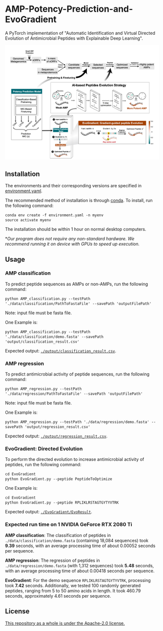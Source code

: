 # AMP-Potency-Prediction-and-EvoGradient
A PyTorch implementation of "Automatic Identification and Virtual Directed Evolution of Antimicrobial Peptides with Explainable Deep Learning".


![overview](overview.jpg)



## Installation
The environments and their corresponding versions are specified in [environment.yaml](./environment.yaml).

The recommended method of installation is through [conda](https://github.com/conda/conda). 
To install, run the following command:

```
conda env create -f environment.yaml -n myenv
source activate myenv
```
The installation should be within 1 hour on normal desktop computers. 

**Our program does not require any non-standard hardware. We recommend running it on device with GPUs to speed up execution.*

## Usage

### AMP classification
To predict peptide sequences as AMPs or non-AMPs, run the following command:
```
python AMP_classification.py --testPath './data/classification/PathToFastaFile' --savePath 'outputFilePath'
```
Note: input file must be fasta file. 

One Example is:
```
python AMP_classification.py --testPath './data/classification/demo.fasta' --savePath 'output/classification_result.csv'
```
Expected output: [`./output/classification_result.csv`](./output/classification_result.csv).


### AMP regression
To predict antimicrobial activity of peptide sequences, run the following command:
```
python AMP_regression.py --testPath './data/regression/PathToFastaFile' --savePath 'outputFilePath'
```
Note: input file must be fasta file. 

One Example is:
```
python AMP_regression.py --testPath './data/regression/demo.fasta' --savePath 'output/regression_result.csv'
```
Expected output: [`./output/regression_result.csv`](./output/regression_result.csv).

### EvoGradient: Directed Evolution 
To perform the directed evolution to increase antimicrobial activity of peptides, run the following command:
```
cd EvoGradient
python EvoGradient.py --peptide PeptideToOptimize
```
One Example is:
```
cd EvoGradient
python EvoGradient.py --peptide RPLIKLRSTAGTGYTYVTRK
```
Expected output: [`./EvoGradient/EvoResult`](./EvoGradient/EvoResult/RPLIKLRSTAGTGYTYVTRK).

### Expected run time on 1 NVIDIA GeForce RTX 2080 Ti
**AMP classification**:
The classification of peptides in `./data/classification/demo.fasta` (containing 18,084 sequences) took **9.39** seconds, with an average processing time of about 0.00052 seconds per sequence.

**AMP regression**:
The regression of peptides in `./data/regression/demo.fasta` (with 1,312 sequences) took **5.48** seconds, with an average processing time of about 0.00418 seconds per sequence.

**EvoGradient**:
For the demo sequence `RPLIKLRSTAGTGYTYVTRK`, processing took **7.42** seconds. Additionally, we tested 100 randomly generated peptides, ranging from 5 to 50 amino acids in length. It took 460.79 seconds, approximately 4.61 seconds per sequence.

## License
[This repository as a whole is under the Apache-2.0 license.](./LICENSE)


